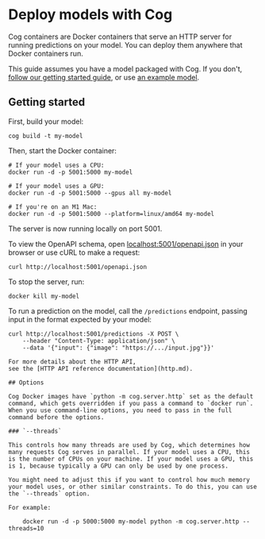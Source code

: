 # Deploy models with Cog

Cog containers are Docker containers that serve an HTTP server 
for running predictions on your model. 
You can deploy them anywhere that Docker containers run.

This guide assumes you have a model packaged with Cog. 
If you don't, [follow our getting started guide](getting-started-own-model.md), 
or use [an example model](https://github.com/replicate/cog-examples).

## Getting started

First, build your model:

```console
cog build -t my-model
```

Then, start the Docker container:

```shell
# If your model uses a CPU:
docker run -d -p 5001:5000 my-model

# If your model uses a GPU:
docker run -d -p 5001:5000 --gpus all my-model

# If you're on an M1 Mac:
docker run -d -p 5001:5000 --platform=linux/amd64 my-model
```

The server is now running locally on port 5001.

To view the OpenAPI schema, 
open [localhost:5001/openapi.json](http://localhost:5001/openapi.json) 
in your browser 
or use cURL to make a request:

```console
curl http://localhost:5001/openapi.json
```

To stop the server, run:

```console
docker kill my-model
```

To run a prediction on the model, 
call the `/predictions` endpoint, 
passing input in the format expected by your model:

```console
curl http://localhost:5001/predictions -X POST \
    --header "Content-Type: application/json" \
    --data '{"input": {"image": "https://.../input.jpg"}}'

For more details about the HTTP API, 
see the [HTTP API reference documentation](http.md).

## Options

Cog Docker images have `python -m cog.server.http` set as the default command, which gets overridden if you pass a command to `docker run`. When you use command-line options, you need to pass in the full command before the options.

### `--threads`

This controls how many threads are used by Cog, which determines how many requests Cog serves in parallel. If your model uses a CPU, this is the number of CPUs on your machine. If your model uses a GPU, this is 1, because typically a GPU can only be used by one process.

You might need to adjust this if you want to control how much memory your model uses, or other similar constraints. To do this, you can use the `--threads` option.

For example:

    docker run -d -p 5000:5000 my-model python -m cog.server.http --threads=10
